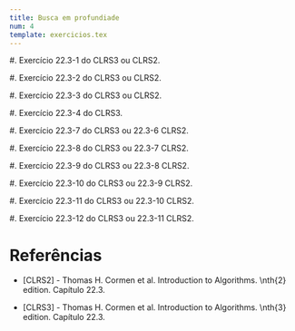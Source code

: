 ```yaml
---
title: Busca em profundiade
num: 4
template: exercicios.tex
---
```


#. Exercício 22.3-1 do CLRS3 ou CLRS2.

#. Exercício 22.3-2 do CLRS3 ou CLRS2. 

#. Exercício 22.3-3 do CLRS3 ou CLRS2.

#. Exercício 22.3-4 do CLRS3.

#. Exercício 22.3-7 do CLRS3 ou 22.3-6 CLRS2.

#. Exercício 22.3-8 do CLRS3 ou 22.3-7 CLRS2.

#. Exercício 22.3-9 do CLRS3 ou 22.3-8 CLRS2.

#. Exercício 22.3-10 do CLRS3 ou 22.3-9 CLRS2.

#. Exercício 22.3-11 do CLRS3 ou 22.3-10 CLRS2.

#. Exercício 22.3-12 do CLRS3 ou 22.3-11 CLRS2.


# Referências

-   [CLRS2] - Thomas H. Cormen et al. Introduction to Algorithms. \nth{2} edition. Capítulo 22.3.

-   [CLRS3] - Thomas H. Cormen et al. Introduction to Algorithms. \nth{3} edition. Capítulo 22.3.

<!-- vim: set spell spelllang=pt_br: -->
